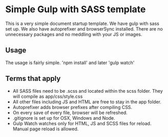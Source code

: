 # Simple Gulp with SASS template

This is a very simple document startup template. We have gulp with sass set up. We also have autoprefixer and browserSync installed. There are no unnecessary packages and no meddling with your JS or images.

## Usage
The usage is fairly simple. 'npm install' and later 'gulp watch'

## Terms that apply
- All SASS files need to be .scss and located within the scss folder. They will compile as app/css/style.css
- All other files including JS and HTML are free to stay in the app folder.
- Autoprefixer adds browser prefixes after compiling CSS.
- On every save of every file, browser will be refreshed.
- .gitignore is set up for OSX, Windows and Node.
- Gulp Watch watches only for HTML, JS and SCSS files for reload. Manual page reload is allowed.